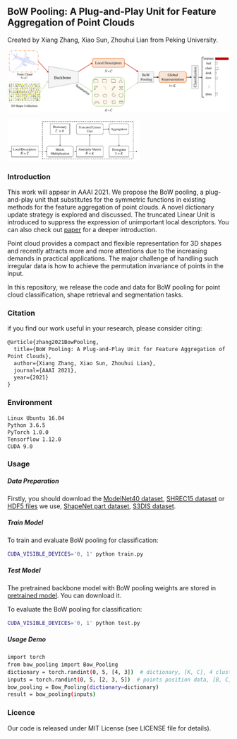 ## BoW Pooling: A Plug-and-Play Unit for Feature Aggregation of Point Clouds
Created by Xiang Zhang, Xiao Sun, Zhouhui Lian from Peking University.

<!--![pipeline](figures/pipeline.png)-->
<!--![pipeline](figures/bow.png)-->
<p align="left">
<img src="figures/pipeline.png" alt="teaser" width="700" />
</p>

<p align="left">
<img src="figures/bow.png" alt="teaser" width="300" />
</p>

### Introduction

This work will appear in AAAI 2021. We propose the BoW pooling, a plug-and-play unit that substitutes for the symmetric functions in existing methods for the feature aggregation of point clouds. A novel dictionary update strategy is explored and discussed. The truncated Linear Unit is introduced to suppress the expression of unimportant local descriptors. You can also check out [paper]() for a deeper introduction.

Point cloud provides a compact and flexible representation for 3D shapes and recently attracts more and more attentions due to the increasing demands in practical applications. The major challenge of handling such irregular data is how to achieve the permutation invariance of points in the input.


In this repository, we release the code and data for BoW pooling for point cloud classification, shape retrieval and segmentation tasks.

### Citation

if you find our work useful in your research, please consider citing:

```
@article{zhang2021BowPooling,
  title={BoW Pooling: A Plug-and-Play Unit for Feature Aggregation of Point Clouds},
  author={Xiang Zhang, Xiao Sun, Zhouhui Lian},
  journal={AAAI 2021},
  year={2021}
}
```
### Environment
```
Linux Ubuntu 16.04
Python 3.6.5
PyTorch 1.0.0
Tensorflow 1.12.0
CUDA 9.0
```
### Usage

##### Data Preparation
Firstly, you should download the [ModelNet40 dataset](https://shapenet.cs.stanford.edu/media/modelnet40_ply_hdf5_2048.zip), [SHREC15 dataset](https://www.icst.pku.edu.cn/zlian/representa/3d15/dataset/index.htm) or [HDF5 files](https://drive.google.com/drive/folders/1c1vGv0WKmNM-h0N9Y1LuYcUv7OMtQe_k?usp=sharing) we use, [ShapeNet part dataset](https://github.com/charlesq34/pointnet/blob/master/part_seg/download_data.sh), [S3DIS dataset](https://shapenet.cs.stanford.edu/media/indoor3d_sem_seg_hdf5_data.zip).
<!--```-->

<!--```-->

##### Train Model

To train and evaluate BoW pooling for classification:

```bash
CUDA_VISIBLE_DEVICES='0, 1' python train.py
```

##### Test Model

The pretrained backbone model with BoW pooling weights are stored in [pretrained model](https://drive.google.com). You can download it.

To evaluate the BoW pooling for classification:

```bash
CUDA_VISIBLE_DEVICES='0, 1' python test.py
```
##### Usage Demo
```bash
import torch
from bow_pooling import Bow_Pooling
dictionary = torch.randint(0, 5, [4, 3])  # dictionary, [K, C], 4 clustering centers with 3-dim vector
inputs = torch.randint(0, 5, [2, 3, 5])  # points position data, [B, C, N], batch_size=2, 5 points with 3-dim vector
bow_pooling = Bow_Pooling(dictionary=dictionary)
result = bow_pooling(inputs)
```
### Licence

Our code is released under MIT License (see LICENSE file for details).
